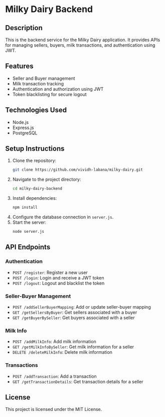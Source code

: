 # Milky Dairy Backend

## Description
This is the backend service for the Milky Dairy application. It provides APIs for managing sellers, buyers, milk transactions, and authentication using JWT.

## Features
- Seller and Buyer management
- Milk transaction tracking
- Authentication and authorization using JWT
- Token blacklisting for secure logout

## Technologies Used
- Node.js
- Express.js
- PostgreSQL

## Setup Instructions
1. Clone the repository:
   ```bash
   git clone https://github.com/vividh-labana/milky-dairy.git
   ```
2. Navigate to the project directory:
   ```bash
   cd milky-dairy-backend
   ```
3. Install dependencies:
   ```bash
   npm install
   ```
4. Configure the database connection in `server.js`.
5. Start the server:
   ```bash
   node server.js
   ```

## API Endpoints
### Authentication
- `POST /register`: Register a new user
- `POST /login`: Login and receive a JWT token
- `POST /logout`: Logout and blacklist the token

### Seller-Buyer Management
- `POST /addSellerBuyerMapping`: Add or update seller-buyer mapping
- `GET /getSellersByBuyer`: Get sellers associated with a buyer
- `GET /getBuyerBySeller`: Get buyers associated with a seller

### Milk Info
- `POST /addMilkInfo`: Add milk information
- `GET /getMilkInfoBySeller`: Get milk information for a seller
- `DELETE /deleteMilkInfo`: Delete milk information

### Transactions
- `POST /addTransaction`: Add a transaction
- `GET /getTransactionDetails`: Get transaction details for a seller

## License
This project is licensed under the MIT License.